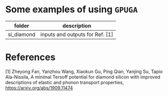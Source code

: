 # Some examples of using `GPUGA`


| folder          | description                                   |
|---------------- |-----------------------------------------------|
| si_diamond      | inputs and outputs for Ref. [1]  |


# References

[1] Zheyong Fan, Yanzhou Wang, Xiaokun Gu, Ping Qian, Yanjing Su, Tapio Ala-Nissila, 
A minimal Tersoff potential for diamond silicon with improved descriptions 
of elastic and phonon transport properties,
https://arxiv.org/abs/1909.11474


